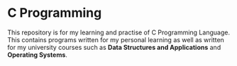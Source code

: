 # C Programming

This repository is for my learning and practise of C Programming Language.
This contains programs written for my personal learning as well as written for my university courses such as **Data Structures and Applications** and **Operating Systems**.
